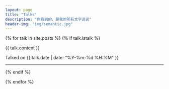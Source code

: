 ```yaml
---
layout: page
title: "Talks"
description: "你看到的，是我的所有文字说说"
header-img: "img/semantic.jpg"
---
```


{% for talk in site.posts %}
{% if talk.istalk %}
<div class="post-preview">
        <div class="post-content-preview">
            {{ talk.content }}
        </div>
    <p class="post-meta">Talked on {{ talk.date | date: "%Y-%m-%d %H:%M" }}</p>
</div>
<hr>
{% endif %}

{% endfor %}







